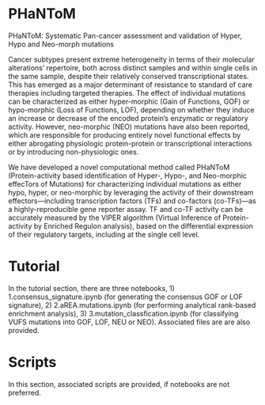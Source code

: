 # PHaNToM
PHaNToM: Systematic Pan-cancer assessment and validation of Hyper, Hypo and Neo-morph mutations

Cancer subtypes present extreme heterogeneity in terms of their molecular alterations’ repertoire, both across distinct samples and within single cells in the same sample, despite their relatively conserved transcriptional states. This has emerged as a major determinant of resistance to standard of care therapies including targeted therapies. The effect of individual mutations can be characterized as either hyper-morphic (Gain of Functions, GOF) or hypo-morphic (Loss of Functions, LOF), depending on whether they induce an increase or decrease of the encoded protein’s enzymatic or regulatory activity. However, neo-morphic (NEO) mutations have also been reported, which are responsible for producing entirely novel functional effects by either abrogating physiologic protein-protein or transcriptional interactions or by introducing non-physiologic ones. 

We have developed a novel computational method called PHaNToM (Protein-activity based identification of Hyper-, Hypo-, and Neo-morphic effecTors of Mutations) for characterizing individual mutations as either hypo, hyper, or neo-morphic by leveraging the activity of their downstream effectors—including transcription factors (TFs) and co-factors (co-TFs)—as a highly-reproducible gene reporter assay. TF and co-TF activity can be accurately measured by the VIPER algorithm (Virtual Inference of Protein-activity by Enriched Regulon analysis), based on the differential expression of their regulatory targets, including at the single cell level.

# Tutorial

In the tutorial section, there are three notebooks, 1) 1.consensus_signature.ipynb (for generating the consensus GOF or LOF signature), 2) 2.aREA.mutations.ipynb (for performing analytical rank-based enrichment analysis), 3) 3.mutation_classfication.ipynb (for classifying VUFS mutations into GOF, LOF, NEU or NEO). Associated files are are also provided.

# Scripts

In this section, associated scripts are provided, if notebooks are not preferred.
